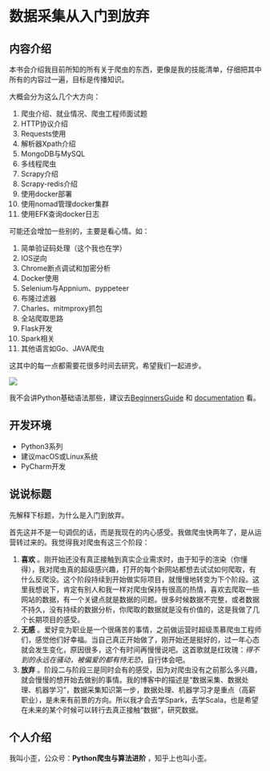# 数据采集从入门到放弃

## 内容介绍

本书会介绍我目前所知的所有关于爬虫的东西，更像是我的技能清单，仔细把其中所有的内容过一遍，目标是传播知识。

大概会分为这么几个大方向：

1. 爬虫介绍、就业情况、爬虫工程师面试题
2. HTTP协议介绍
3. Requests使用
4. 解析器Xpath介绍
5. MongoDB与MySQL
6. 多线程爬虫
7. Scrapy介绍
8. Scrapy-redis介绍
9. 使用docker部署
10. 使用nomad管理docker集群
11. 使用EFK查询docker日志

可能还会增加一些别的，主要是看心情。如：

1. 简单验证码处理（这个我也在学）
2. IOS逆向
3. Chrome断点调试和加密分析
4. Docker使用
5. Selenium与Appnium、pyppeteer
6. 布隆过滤器
7. Charles、mitmproxy抓包
8. 全站爬取思路
9. Flask开发
10. Spark相关
11. 其他语言如Go、JAVA爬虫



这其中的每一点都需要花很多时间去研究，希望我们一起进步。

![](https://ws3.sinaimg.cn/large/006tKfTcly1g077kx4c26j308c04oaa8.jpg)



我不会讲Python基础语法那些，建议去[BeginnersGuide](https://wiki.python.org/moin/BeginnersGuide/Programmers) 和 [documentation](https://docs.python.org/3/) 看。



## 开发环境

- Python3系列
- 建议macOS或Linux系统
- PyCharm开发



## 说说标题

先解释下标题，为什么是入门到放弃。

首先这并不是一句调侃的话，而是我现在的内心感受。我做爬虫快两年了，是从运营转过来的。我觉得我对爬虫有这三个阶段：

1. **喜欢** 。刚开始还没有真正接触到真实企业需求时，由于知乎的渲染（你懂得），我对爬虫真的超级感兴趣，打开的每个新网站都想去试试如何爬取，有什么反爬没。这个阶段持续到开始做实际项目，就慢慢地转变为下个阶段。这里我想说下，肯定有别人和我一样对爬虫保持有很高的热情，喜欢去爬取一些网站的数据，有一个关键点就是数据的问题。很多时候数据不完整，或者数据不持久，没有持续的数据分析，你爬取的数据就是没有价值的，这是我做了几个长期项目的感受。
2. **无感** 。爱好变为职业是一个很痛苦的事情，之前做运营时超级羡慕爬虫工程师们，感觉他们好幸福。当自己真正开始做了，刚开始还是挺好的，过一年心态就会发生变化，原因很多，这个有时间再慢慢说吧。这首歌就是红玫瑰：*得不到的永远在骚动，被偏爱的都有恃无恐*，自行体会吧。
3. **放弃** 。阶段二与阶段三是同时会有的感受，因为对爬虫没有之前那么多兴趣，就会慢慢的想开始去做别的事情。我的博客中的描述是“数据采集、数据处理、机器学习”，数据采集知识第一步，数据处理、机器学习才是重点（高薪职业），是未来有前景的方向。所以我才会去学Spark，去学Scala，也是希望在未来的某个时候可以转行去真正接触“数据”，研究数据。

## 个人介绍

我叫小歪，公众号：**Python爬虫与算法进阶** ，知乎上也叫小歪。